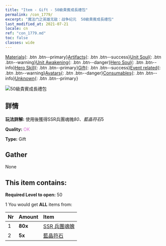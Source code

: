 ```yaml
---
title: "Item - Gift - 50級貴賓成長禮包"
permalink: /con_1779/
excerpt: "魔法门之英雄无敌：战争纪元  50級貴賓成長禮包"
last_modified_at: 2021-07-21
locale: cn
ref: "con_1779.md"
toc: false
classes: wide
---
```

 [Materials](/ItemsCN/){: .btn .btn--primary}[Artifacts](/ItemsCN/Artifacts/){: .btn .btn--success}[Unit Soul](/ItemsCN/UnitSoul/){: .btn .btn--warning}[Unit Awakening](/ItemsCN/UnitAwakening/){: .btn .btn--danger}[Hero Soul](/ItemsCN/HeroSoul/){: .btn .btn--info}[Hero Skill](/ItemsCN/HeroSkill/){: .btn .btn--primary}[Gift](/ItemsCN/Gift/){: .btn .btn--success}[Event related](/ItemsCN/Events/){: .btn .btn--warning}[Avatars](/ItemsCN/Avatars/){: .btn .btn--danger}[Consumables](/ItemsCN/Consumables/){: .btn .btn--info}[Unknown](/ItemsCN/Unknown/){: .btn .btn--primary}

 ![50級貴賓成長禮包](/images/t/i_907220.png)

## 詳情
 **玩法詳解:** 使用後獲得SSR兵團魂魄*80、藍晶符石*5

 **Quality:** <span style="color: #DA70D6">OK</span>

 **Type:** Gift

## Gather

  None

## This item contains:

 **Required Level to open:** 50

 1 You would get **ALL** items  from:

  | Nr | Amount |     Item    |
  |:---|:-------|:------------|
  | 1 |  **80x** | [SSR 兵團魂魄](/cn/Items/con_535/) |  | 
  | 2 |  **5x** | [藍晶符石](/cn/Items/con_716/) |  | 
